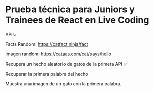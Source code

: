 # Prueba técnica para Juniors y Trainees de React en Live Coding

APIs:

Facts Random: <https://catfact.ninja/fact>

Imagen random: <https://cataas.com/cat/says/hello>

Recupera un hecho aleatorio de gatos de la primera API ✅

Recuperar la primera palabra del hecho

Muestra una imagen de un gato con la primera palabra.
